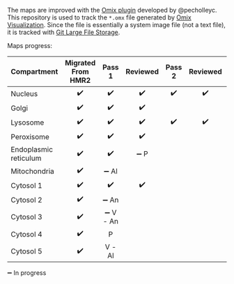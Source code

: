 The maps are improved with the [Omix plugin](https://github.com/SysBioChalmers/OMIX_plugin) developed by @pecholleyc.  
This repository is used to track the `*.omx` file generated by [Omix Visualization](https://www.omix-visualization.com). Since the file is essentially a system image file (not a text file), it is tracked with [Git Large File Storage](https://git-lfs.github.com/).

Maps progress:

| Compartment | Migrated From HMR2 | Pass 1 | Reviewed | Pass 2 | Reviewed | Pass 3 | Reviewed | Done  |
| ----------- | :----------------: | :----: | :------: | :----: | :------: | :----: | :------: | :---: |
| Nucleus     | :heavy_check_mark: | :heavy_check_mark: | :heavy_check_mark: | :heavy_check_mark: | :heavy_check_mark: | | |  :heavy_check_mark: |
| Golgi       | :heavy_check_mark: | :heavy_check_mark:      | :heavy_check_mark:       | | | | | :heavy_check_mark: |
| Lysosome    | :heavy_check_mark: | :heavy_check_mark:      | :heavy_check_mark:       | :heavy_check_mark:    | :heavy_check_mark: | | | :heavy_check_mark: |
| Peroxisome  | :heavy_check_mark: | :heavy_check_mark: | :heavy_check_mark: | | | | | :heavy_check_mark: |
| Endoplasmic reticulum  | :heavy_check_mark: |  :heavy_check_mark: |  :heavy_minus_sign: P | | | | | |
| Mitochondria | :heavy_check_mark:| :heavy_minus_sign: Al | | | | | | |
| Cytosol 1   | :heavy_check_mark: | :heavy_check_mark: | :heavy_check_mark: | | | | | :heavy_check_mark: |
| Cytosol 2   | :heavy_check_mark: | :heavy_minus_sign: An| | | | | | |
| Cytosol 3   | :heavy_check_mark: | :heavy_minus_sign: V - An     |        |     |        |     |        |     |
| Cytosol 4   | :heavy_check_mark: | P     |        |     |        |     |        |     |
| Cytosol 5   | :heavy_check_mark: | V - Al     |        |     |        |     |        |     |

:heavy_minus_sign:  In progress
